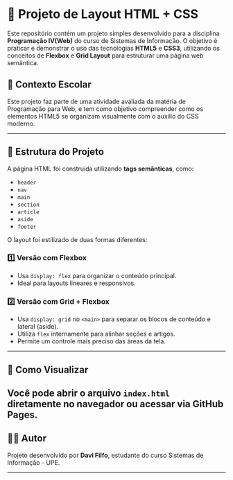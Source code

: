 # 🧱 Projeto de Layout HTML + CSS

Este repositório contém um projeto simples desenvolvido para a disciplina **Programação IV(Web)** do curso de Sistemas de Informação. O objetivo é praticar e demonstrar o uso das tecnologias **HTML5** e **CSS3**, utilizando os conceitos de **Flexbox** e **Grid Layout** para estruturar uma página web semântica.

## 🏫 Contexto Escolar

Este projeto faz parte de uma atividade avaliada da matéria de Programação para Web, e tem como objetivo compreender como os elementos HTML5 se organizam visualmente com o auxílio do CSS moderno.

---

## 📐 Estrutura do Projeto

A página HTML foi construída utilizando **tags semânticas**, como:
- `header`
- `nav`
- `main`
- `section`
- `article`
- `aside`
- `footer`

O layout foi estilizado de duas formas diferentes:

### 1️⃣ Versão com Flexbox
- Usa `display: flex` para organizar o conteúdo principal.
- Ideal para layouts lineares e responsivos.

### 2️⃣ Versão com Grid + Flexbox
- Usa `display: grid` no `<main>` para separar os blocos de conteúdo e lateral (aside).
- Utiliza `flex` internamente para alinhar seções e artigos.
- Permite um controle mais preciso das áreas da tela.

---

## 🚀 Como Visualizar

Você pode abrir o arquivo `index.html` diretamente no navegador ou acessar via GitHub Pages.
---

## 👨‍💻 Autor

Projeto desenvolvido por **Davi Filfo**, estudante do curso Sistemas de Informação - UPE.

---

